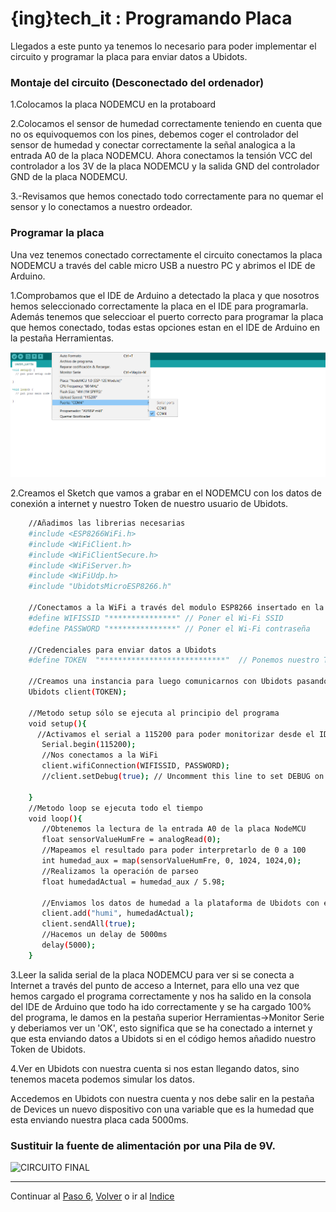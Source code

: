 # {ing}tech_it : Programando Placa

Llegados a este punto ya tenemos lo necesario para poder implementar el circuito y programar la placa para enviar datos a Ubidots.

### Montaje del circuito (Desconectado del ordenador)

1.Colocamos la placa NODEMCU en la protaboard

2.Colocamos el sensor de humedad correctamente teniendo en cuenta que no os equivoquemos con los pines, debemos coger el controlador del sensor de humedad y conectar correctamente la señal analogica a la entrada A0 de la placa NODEMCU. Ahora conectamos la tensión VCC del controlador a los 3V de la placa NODEMCU y la salida GND del controlador GND de la placa NODEMCU.

3.-Revisamos que hemos conectado todo correctamente para no quemar el sensor y lo conectamos a nuestro ordeador.


### Programar la placa

Una vez tenemos conectado correctamente el circuito conectamos la placa NODEMCU a través del cable micro USB a nuestro PC y abrimos el IDE de Arduino.

1.Comprobamos que el IDE de Arduino a detectado la placa y que nosotros hemos seleccionado correctamente la placa en el IDE para programarla. Además tenemos que seleccioar el puerto correcto para programar la placa que hemos conectado, todas estas opciones estan en el IDE de Arduino en la pestaña Herramientas.

![COMPROBAR QUE EL IDE HA RECONOCIDO LA PLACA](./images/driver_chip_windows.png)

2.Creamos el Sketch que vamos a grabar en el NODEMCU con los datos de conexión a internet y nuestro Token de nuestro usuario de Ubidots. 

```bash
    //Añadimos las librerias necesarias
	#include <ESP8266WiFi.h>
	#include <WiFiClient.h>
	#include <WiFiClientSecure.h>
	#include <WiFiServer.h>
	#include <WiFiUdp.h>
	#include "UbidotsMicroESP8266.h"

	//Conectamos a la WiFi a través del modulo ESP8266 insertado en la placa NodeMCU v1.0
	#define WIFISSID "***************" // Poner el Wi-Fi SSID
	#define PASSWORD "***************" // Poner el Wi-Fi contraseña

	//Credenciales para enviar datos a Ubidots
	#define TOKEN  "****************************"  // Ponemos nuestro TOKEN único de Ubidots

	//Creamos una instancia para luego comunicarnos con Ubidots pasando nuestro token propio
	Ubidots client(TOKEN);

	//Metodo setup sólo se ejecuta al principio del programa
	void setup(){
	  //Activamos el serial a 115200 para poder monitorizar desde el IDE Arduino si todo a ido bien
	   Serial.begin(115200);
	   //Nos conectamos a la WiFi
	   client.wifiConnection(WIFISSID, PASSWORD);
	   //client.setDebug(true); // Uncomment this line to set DEBUG on

	}
	//Metodo loop se ejecuta todo el tiempo
	void loop(){
	   //Obtenemos la lectura de la entrada A0 de la placa NodeMCU
	   float sensorValueHumFre = analogRead(0);
	   //Mapeamos el resultado para poder interpretarlo de 0 a 100
	   int humedad_aux = map(sensorValueHumFre, 0, 1024, 1024,0);
	   //Realizamos la operación de parseo
	   float humedadActual = humedad_aux / 5.98;
	   
	   //Enviamos los datos de humedad a la plataforma de Ubidots con el nombre que hayamos querido llamar a la variable
	   client.add("humi", humedadActual);
	   client.sendAll(true);
	   //Hacemos un delay de 5000ms
	   delay(5000);
	}
```

3.Leer la salida serial de la placa NODEMCU para ver si se conecta a Internet a través del punto de acceso a Internet, para ello una vez que hemos cargado el programa correctamente y nos ha salido en la consola del IDE de Arduino que todo ha ido correctamente y se ha cargado 100% del programa, le damos en la pestaña superior Herramientas->Monitor Serie y deberiamos ver un 'OK', esto significa que se ha conectado a internet y que esta enviando datos a Ubidots si en el código hemos añadido nuestro Token de Ubidots.


4.Ver en Ubidots con nuestra cuenta si nos estan llegando datos, sino tenemos maceta podemos simular los datos.

Accedemos en Ubidots con nuestra cuenta y nos debe salir en la pestaña de Devices un nuevo dispositivo con una variable que es la humedad que esta enviando nuestra placa cada 5000ms.


### Sustituir la fuente de alimentación por una Pila de 9V.


![CIRCUITO FINAL](./images/circuito_humedad_nodemcu.PNG)

---
Continuar al  [Paso 6](./visualizando_datos.md), [Volver](./configurando_ide_arduino.md) o ir al [Indice](./index.md)







